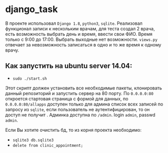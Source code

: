 # django_task
В проекте использовал `Django 1.8`, `python3`, `sqlite`. Реализовал функционал записи к нескольким врачам, для теста создал 2 врача, есть возможность выбрать день и время, ввести свои ФИО. Время только с 9:00 до 17:00. Выбрать выходные нет возможности. `views.py` отвечает за невозможность записаться в одно и то же время к одному врачу. 
## Как запустить на ubuntu server 14.04:
- `sudo ./start.sh` 

Этот скрипт должен установить все необходимые пакеты, клонировать данный репозиторий и запустить сервер на 80 порту. По `0.0.0.0:80` откроется стартовая страница с формой для данных, по `0.0.0.0:80/allapps` доступен только для админа список всех записей по запросу из `sqlite`, если пользователь не аутентифицирован, то он доступ не получит . Админка доступна по `/admin`. login `admin`, passwd `admin`.

Если Вы хотите очистить бд, то из корня проекта необходимо:
- `sqlite3 db.sqlite3`
- `delete from clinic_appointment;`

